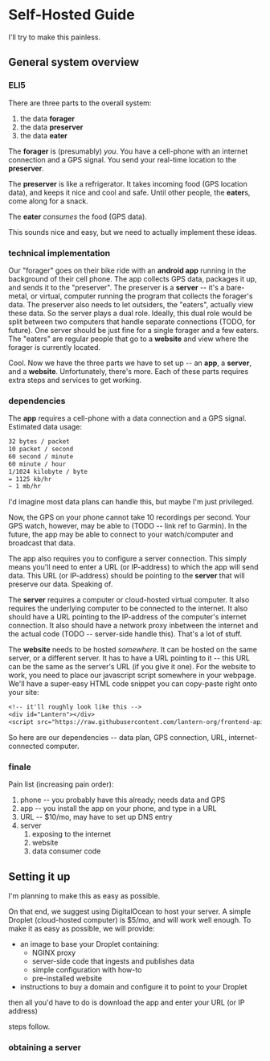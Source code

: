 # Self-Hosted Guide

I'll try to make this painless.



## General system overview

### ELI5

There are three parts to the overall system:
1. the data **forager**
2. the data **preserver**
3. the data **eater**

The **forager** is (presumably) _you_.
You have a cell-phone with an internet connection and a GPS signal.
You send your real-time location to the **preserver**.

The **preserver** is like a refrigerator.
It takes incoming food (GPS location data), and keeps it nice and cool and safe.
Until other people, the **eater**s, come along for a snack.

The **eater** _consumes_ the food (GPS data).

This sounds nice and easy, but we need to actually implement these ideas.

### technical implementation

Our "forager" goes on their bike ride with an **android app** running in the background of their cell phone.
The app collects GPS data, packages it up, and sends it to the "preserver".
The preserver is a **server** -- it's a bare-metal, or virtual, computer running the program that collects the forager's data.
The preserver also needs to let outsiders, the "eaters", actually view these data.
So the server plays a dual role.
Ideally, this dual role would be split between two computers that handle separate connections (TODO, for future).
One server should be just fine for a single forager and a few eaters.
The "eaters" are regular people that go to a **website** and view where the forager is currently located.

Cool.
Now we have the three parts we have to set up -- an **app**, a **server**, and a **website**.
Unfortunately, there's more.
Each of these parts requires extra steps and services to get working.

### dependencies

The **app** requires a cell-phone with a data connection and a GPS signal.
Estimated data usage:
```txt
32 bytes / packet
10 packet / second
60 second / minute
60 minute / hour
1/1024 kilobyte / byte
= 1125 kb/hr
~ 1 mb/hr
```
I'd imagine most data plans can handle this, but maybe I'm just privileged.

Now, the GPS on your phone cannot take 10 recordings per second.
Your GPS watch, however, may be able to (TODO -- link ref to Garmin).
In the future, the app may be able to connect to your watch/computer and broadcast that data.

The app also requires you to configure a server connection.
This simply means you'll need to enter a URL (or IP-address) to which the app will send data.
This URL (or IP-address) should be pointing to the **server** that will preserve our data.
Speaking of.

The **server** requires a computer or cloud-hosted virtual computer.
It also requires the underlying computer to be connected to the internet.
It also should have a URL pointing to the IP-address of the computer's internet connection.
It also should have a network proxy inbetween the internet and the actual code (TODO -- server-side handle this).
That's a lot of stuff.

The **website** needs to be hosted _somewhere_.
It can be hosted on the same server, or a different server.
It has to have a URL pointing to it -- this URL can be the same as the server's URL (if you give it one).
For the website to work, you need to place our javascript script somewhere in your webpage.
We'll have a super-easy HTML code snippet you can copy-paste right onto your site:
```txt
<!-- it'll roughly look like this -->
<div id="Lantern"></div>
<script src="https://raw.githubusercontent.com/lantern-org/frontend-api/main/api.js"></script>
```

So here are our dependencies -- data plan, GPS connection, URL, internet-connected computer.

### finale

Pain list (increasing pain order):
1. phone -- you probably have this already; needs data and GPS
1. app -- you install the app on your phone, and type in a URL
1. URL -- $10/mo, may have to set up DNS entry
1. server
   1. exposing to the internet
   1. website
   1. data consumer code

## Setting it up

I'm planning to make this as easy as possible.

On that end, we suggest using DigitalOcean to host your server.
A simple Droplet (cloud-hosted computer) is $5/mo, and will work well enough.
To make it as easy as possible, we will provide:
- an image to base your Droplet containing:
   - NGINX proxy
   - server-side code that ingests and publishes data
   - simple configuration with how-to
   - pre-installed website
- instructions to buy a domain and configure it to point to your Droplet

then all you'd have to do is download the app and enter your URL (or IP address)

steps follow.

### obtaining a server


